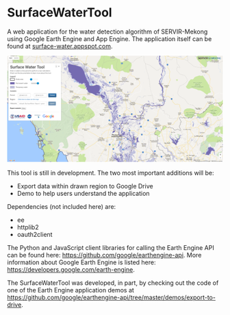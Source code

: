 # SurfaceWaterTool
A web application for the water detection algorithm of SERVIR-Mekong using Google Earth Engine and App Engine. The application itself can be found at <a href="http://surface-water.appspot.com/">surface-water.appspot.com</a>.

![Screenshot](static/images/screenshot.png)

This tool is still in development. The two most important additions will be:
- Export data within drawn region to Google Drive
- Demo to help users understand the application

Dependencies (not included here) are:
- ee
- httplib2
- oauth2client 

The Python and JavaScript client libraries for calling the Earth Engine API can be found here: <a  href="https://github.com/google/earthengine-api/">https://github.com/google/earthengine-api</a>. More information about Google Earth Engine is listed here: <a href="https://developers.google.com/earth-engine/">https://developers.google.com/earth-engine</a>.

The SurfaceWaterTool was developed, in part, by checking out the code of one of the Earth Engine application demos at <a href="https://github.com/google/earthengine-api/tree/master/demos/export-to-drive">https://github.com/google/earthengine-api/tree/master/demos/export-to-drive</a>.
